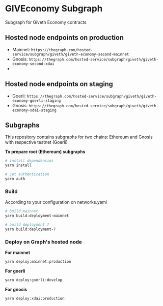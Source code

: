 
# GIVEconomy Subgraph
Subgraph for Giveth Economy contracts

## Hosted node endpoints on production

- Mainnet: `https://thegraph.com/hosted-service/subgraph/giveth/giveth-economy-second-mainnet`
- Gnosis: `https://thegraph.com/hosted-service/subgraph/giveth/giveth-economy-second-xdai`
- 

## Hosted node endpoints on staging

- Goerli: `https://thegraph.com/hosted-service/subgraph/giveth/giveth-economy-goerli-staging`
- Gnosis: `https://thegraph.com/hosted-service/subgraph/giveth/giveth-economy-xdai-staging`


## Subgraphs

This repository contains subgraphs for two chains: Ethereum and Gnosis with respective testnet (Goerli)

**To prepare root (Ethereum) subgraphs**

```bash
# install dependencies
yarn install

# Set authentication
yarn auth
```

### Build
According to your configuration on networks.yaml
```bash
# build mainnet
yarn build:deployment-mainnet

# build deployment 7
yarn build:deployment-7
```

### Deploy on Graph's hosted node

**For mainnet**

```bash
yarn deploy:mainnet:production
```

**For goerli**

```bash
yarn deploy:goerli:develop
```

**For gnosis**

```bash
yarn deploy:xdai:production
```

